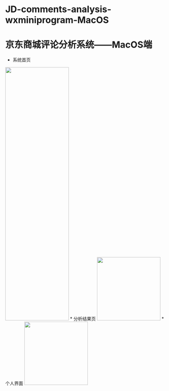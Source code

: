 # JD-comments-analysis-wxminiprogram-MacOS
# 京东商城评论分析系统——MacOS端
* 系统首页
<img src="https://github.com/DA1YAYUAN/JD-comments-analysis-wxminiprogram/blob/master/%E9%A6%96%E7%95%8C%E9%9D%A2.png" width=200 height=800/>
* 分析结果页
<img src="https://github.com/DA1YAYUAN/JD-comments-analysis-wxminiprogram/blob/master/%E5%88%86%E6%9E%90%E7%BB%93%E6%9E%9C%E9%A1%B5.png" width=200 height=200/>
* 个人界面
<img src="https://github.com/DA1YAYUAN/JD-comments-analysis-wxminiprogram/blob/master/%E4%B8%AA%E4%BA%BA%E4%BF%A1%E6%81%AF%E9%A1%B5.png" width=200 height=200/>
